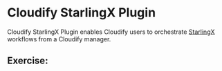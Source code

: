 # Cloudify StarlingX Plugin

Cloudify StarlingX Plugin enables Cloudify users to orchestrate [StarlingX](https://www.starlingx.io/) workflows from a Cloudify manager.

## Exercise:
